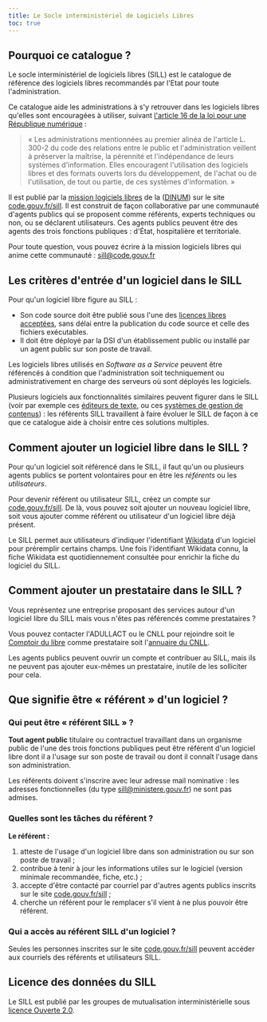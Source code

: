 ```yaml
---
title: Le Socle interministériel de Logiciels Libres
toc: true
---
```


## Pourquoi ce catalogue ?

Le socle interministériel de logiciels libres (SILL) est le catalogue de référence des logiciels libres recommandés par l'Etat pour toute l'administration.

Ce catalogue aide les administrations à s'y retrouver dans les logiciels libres qu'elles sont encouragées à utiliser, suivant [l'article 16 de la loi pour une République numérique](https://www.legifrance.gouv.fr/loda/article_lc/LEGIARTI000033205068) :

> « Les administrations mentionnées au premier alinéa de l'article L. 300-2 du code des relations entre le public et l'administration veillent à préserver la maîtrise, la pérennité et l'indépendance de leurs systèmes d'information. Elles encouragent l'utilisation des logiciels libres et des formats ouverts lors du développement, de l'achat ou de l'utilisation, de tout ou partie, de ces systèmes d'information. »

Il est publié par la [mission logiciels libres](https://code.gouv.fr) de la ([DINUM](https://www.numerique.gouv.fr)) sur le site [code.gouv.fr/sill](https://code.gouv.fr/sill). Il est construit de façon collaborative par une communauté d'agents publics qui se proposent comme référents, experts techniques ou non, ou se déclarent utilisateurs. Ces agents publics peuvent être des agents des trois fonctions publiques : d'État, hospitalière et territoriale.

Pour toute question, vous pouvez écrire à la mission logiciels libres qui anime cette communauté : <sill@code.gouv.fr>

## Les critères d'entrée d'un logiciel dans le SILL

Pour qu'un logiciel libre figure au SILL :

- Son code source doit être publié sous l'une des [licences libres acceptées](https://code.gouv.fr/fr/doc/licences-libres-dinum/), sans délai entre la publication du code source et celle des fichiers exécutables.
- Il doit être déployé par la DSI d'un établissement public ou installé par un agent public sur son poste de travail.

Les logiciels libres utilisés en *Software as a Service* peuvent être référencés à condition que l'administration soit techniquement ou administrativement en charge des serveurs où sont déployés les logiciels.

Plusieurs logiciels aux fonctionnalités similaires peuvent figurer dans le SILL (voir par exemple ces [éditeurs de texte](https://code.gouv.fr/sill/detail?name=GNU%20Emacs), ou ces [systèmes de gestion de contenus](https://code.gouv.fr/sill/detail?name=Drupal)) : les référents SILL travaillent à faire évoluer le SILL de façon à ce que ce catalogue aide à choisir entre ces solutions multiples.

## Comment ajouter un logiciel libre dans le SILL ?

Pour qu'un logiciel soit référencé dans le SILL, il faut qu'un ou plusieurs agents publics se portent volontaires pour en être les *référents* ou les *utilisateurs*.

Pour devenir référent ou utilisateur SILL, créez un compte sur [code.gouv.fr/sill](https://code.gouv.fr/sill). De là, vous pouvez soit ajouter un nouveau logiciel libre, soit vous ajouter comme référent ou utilisateur d'un logiciel libre déjà présent.

Le SILL permet aux utilisateurs d'indiquer l'identifiant [Wikidata](https://www.wikidata.org) d'un logiciel pour préremplir certains champs. Une fois l'identifiant Wikidata connu, la fiche Wikidata est quotidiennement consultée pour enrichir la fiche du logiciel du SILL.

## Comment ajouter un prestataire dans le SILL ?

Vous représentez une entreprise proposant des services autour d'un logiciel libre du SILL mais vous n'êtes pas référencés comme prestataires ?

Vous pouvez contacter l'ADULLACT ou le CNLL pour rejoindre soit le [Comptoir du libre](https://comptoir-du-libre.org/fr/) comme prestataire soit l'[annuaire du CNLL](https://annuaire.cnll.fr/).

Les agents publics peuvent ouvrir un compte et contribuer au SILL, mais ils ne peuvent pas ajouter eux-mêmes un prestataire, inutile de les solliciter pour cela.

## Que signifie être « référent » d'un logiciel ?

### Qui peut être « référent SILL » ?

**Tout agent public** titulaire ou contractuel travaillant dans un organisme public de l'une des trois fonctions publiques peut être référent d'un logiciel libre dont il a l'usage sur son poste de travail ou dont il connaît l'usage dans son administration.

Les référents doivent s'inscrire avec leur adresse mail nominative : les adresses fonctionnelles (du type sill@ministere.gouv.fr) ne sont pas admises.

### Quelles sont les tâches du référent ?

**Le référent :**

1.  atteste de l'usage d'un logiciel libre dans son administration ou sur son poste de travail ;
2.  contribue à tenir à jour les informations utiles sur le logiciel (version minimale recommandée, fiche, etc.) ;
3.  accepte d'être contacté par courriel par d'autres agents publics inscrits sur le site [code.gouv.fr/sill](https://code.gouv.fr/sill) ;
4.  cherche un référent pour le remplacer s'il vient à ne plus pouvoir être référent.

### Qui a accès au référent SILL d'un logiciel ?

Seules les personnes inscrites sur le site [code.gouv.fr/sill](https://code.gouv.fr/sill) peuvent accéder aux courriels des référents et utilisateurs SILL.

## Licence des données du SILL

Le SILL est publié par les groupes de mutualisation interministérielle sous [licence Ouverte 2.0](https://github.com/etalab/Licence-Ouverte/blob/master/LO.md).
